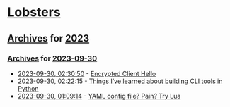 # [Lobsters](../../../README.md)

## [Archives](../../index.md) for [2023](../index.md)

### [Archives](../../index.md) for [2023-09-30](index.md)

* [2023-09-30, 02:30:50](https://lobste.rs/s/4jjipr/encrypted_client_hello) - [Encrypted Client Hello](https://blog.cloudflare.com/announcing-encrypted-client-hello/)
* [2023-09-30, 02:22:15](https://lobste.rs/s/eqyzhh/things_i_ve_learned_about_building_cli) - [Things I’ve learned about building CLI tools in Python](https://simonwillison.net/2023/Sep/30/cli-tools-python/)
* [2023-09-30, 01:09:14](https://lobste.rs/s/sq5sss/yaml_config_file_pain_try_lua) - [YAML config file? Pain? Try Lua](https://boston.conman.org/2023/09/29.1)
